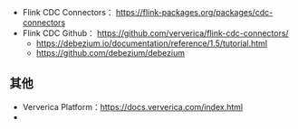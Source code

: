 

- Flink CDC Connectors： https://flink-packages.org/packages/cdc-connectors
- Flink CDC Github： https://github.com/ververica/flink-cdc-connectors/
  - https://debezium.io/documentation/reference/1.5/tutorial.html
  - https://github.com/debezium/debezium


## 其他
- Ververica Platform：https://docs.ververica.com/index.html
- 
